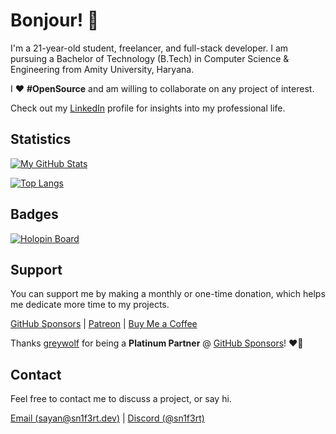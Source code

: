 # Bonjour! 👋

I'm a 21-year-old student, freelancer, and full-stack developer. I am pursuing a Bachelor of Technology (B.Tech) in Computer Science & Engineering from Amity University, Haryana.

I ❤️ **#OpenSource** and am willing to collaborate on any project of interest. 

Check out my [LinkedIn](https://www.linkedin.com/in/sayan-bhattacharyya/) profile for insights into my professional life. 

## Statistics

[![My GitHub Stats](https://grs.sn1f3rt.dev/api?username=Sn1F3rt&bg_color=60,2c2122,df435d&title_color=FFE5B4&text_color=F5F5DC&icon_color=df435d&border_color=df435d&border_radius=10&custom_title=My%20GitHub%20Stats&show_icons=true&rank_icon=github&ring_color=FFE5B4&hide=contribs&show=prs_merged,prs_merged_percentage)](https://github.com/Sn1F3rt)

[![Top Langs](https://grs.sn1f3rt.dev/api/top-langs/?username=Sn1F3rt&hide_progress=true&bg_color=60,2c2122,df435d&title_color=FFE5B4&text_color=F5F5DC&icon_color=df435d&border_color=df435d&border_radius=10&custom_title=Languages%20I%20Use)](https://github.com/Sn1F3rt)

## Badges

[![Holopin Board](https://holopin.me/sn1f3rt)](https://holopin.io/@sn1f3rt)

## Support

You can support me by making a monthly or one-time donation, which helps me dedicate more time to my projects. 

[GitHub Sponsors](https://github.com/sponsors/Sn1F3rt) | [Patreon](https://www.patreon.com/sn1f3rt) | [Buy Me a Coffee](https://buymeacoffee.com/sn1f3rt)

Thanks [greywolf](https://github.com/old-greywolf) for being a **Platinum Partner** @ [GitHub Sponsors](https://github.com/sponsors/Sn1F3rt)! ❤️🚀

## Contact

Feel free to contact me to discuss a project, or say hi.

[Email (sayan@sn1f3rt.dev)](mailto:sayan@sn1f3rt.dev) | [Discord (@sn1f3rt)](https://discord.com/users/589768200766619659)
